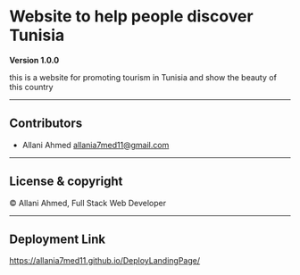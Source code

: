 # Website to help people discover  Tunisia

**Version 1.0.0**

this is a website for promoting tourism in Tunisia and show the beauty of this country

---

## Contributors
- Allani Ahmed <allania7med11@gmail.com>

---
## License & copyright
© Allani Ahmed, Full Stack Web Developer

---
## Deployment Link
https://allania7med11.github.io/DeployLandingPage/